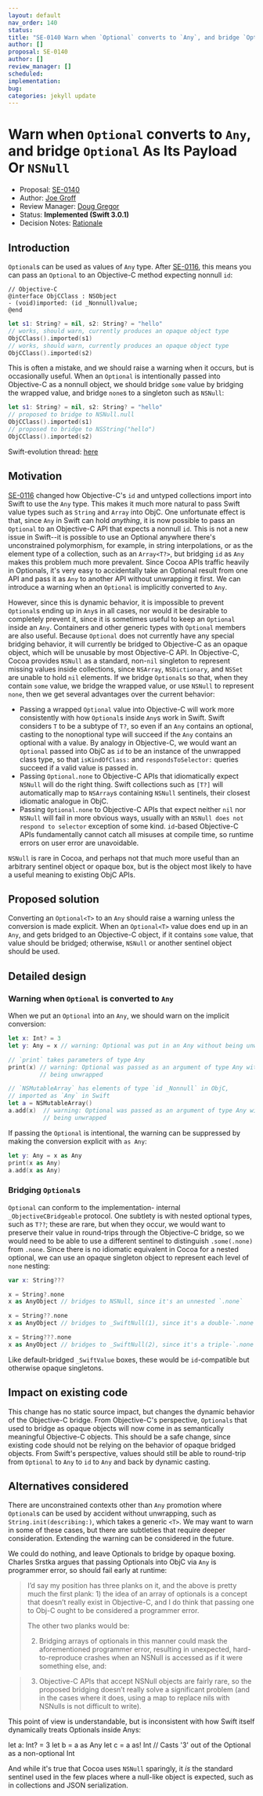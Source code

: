 ```yaml
---
layout: default
nav_order: 140
status: 
title: "SE-0140 Warn when `Optional` converts to `Any`, and bridge `Optional` As Its Payload Or `NSNull`"
author: []
proposal: SE-0140
author: []
review_manager: []
scheduled: 
implementation: 
bug: 
categories: jekyll update
---
```


# Warn when `Optional` converts to `Any`, and bridge `Optional` As Its Payload Or `NSNull`

* Proposal: [SE-0140](0140-bridge-optional-to-nsnull.md)
* Author: [Joe Groff](https://github.com/jckarter)
* Review Manager: [Doug Gregor](https://github.com/DougGregor)
* Status: **Implemented (Swift 3.0.1)**
* Decision Notes: [Rationale](https://lists.swift.org/pipermail/swift-evolution/Week-of-Mon-20160912/027062.html)

## Introduction

`Optional`s can be used as values of `Any` type. After
[SE-0116](0116-id-as-any.md),
this means you can pass an `Optional` to an Objective-C method expecting
nonnull `id`:

```objc
// Objective-C
@interface ObjCClass : NSObject
- (void)imported: (id _Nonnull)value;
@end
```

```swift
let s1: String? = nil, s2: String? = "hello"
// works, should warn, currently produces an opaque object type
ObjCClass().imported(s1)
// works, should warn, currently produces an opaque object type
ObjCClass().imported(s2)
```

This is often a mistake, and we should raise a warning
when it occurs, but is occasionally useful. When an `Optional` is intentionally
passed into Objective-C as a nonnull object, we should bridge
`some` value by bridging the wrapped value, and bridge `none`s to a singleton
such as `NSNull`:

```swift
let s1: String? = nil, s2: String? = "hello"
// proposed to bridge to NSNull.null
ObjCClass().imported(s1)
// proposed to bridge to NSString("hello")
ObjCClass().imported(s2)
```

Swift-evolution thread: [here](https://lists.swift.org/pipermail/swift-evolution/Week-of-Mon-20160822/026561.html)

## Motivation

[SE-0116](0116-id-as-any.md)
changed how Objective-C's `id` and untyped collections import into Swift to
use the `Any` type. This makes it much more natural to pass Swift value
types such as `String` and `Array` into ObjC. One unfortunate effect is that,
since `Any` in Swift can hold *anything*, it is now possible to pass an 
`Optional` to an Objective-C API that expects a nonnull `id`.
This is not a new issue in Swift--it is possible to use an Optional anywhere
there's unconstrained polymorphism, for example, in string interpolations, or
as the element type of a collection, such as an `Array<T?>`, but bridging
`id` as `Any` makes this problem much more prevalent. Since Cocoa APIs
traffic heavily in Optionals, it's very easy to accidentally take an Optional
result from one API and pass it as `Any` to another API without unwrapping it
first. We can introduce a warning when an `Optional` is implicitly converted to
`Any`.

However, since this is dynamic behavior, it is impossible to prevent
`Optional`s ending up in `Any`s in all cases, nor would it be desirable to
completely prevent it, since it is sometimes useful to keep an `Optional`
inside an `Any`. Containers and other generic types with `Optional` members are
also useful. Because `Optional` does not currently have any special bridging
behavior, it will currently be bridged to Objective-C as an opaque object,
which will be unusable by most Objective-C API. In Objective-C, Cocoa provides
`NSNull` as a standard, non-`nil` singleton to represent missing values inside
collections, since `NSArray`, `NSDictionary`, and `NSSet` are unable to hold
`nil` elements. If we bridge `Optional`s so that, when they contain `some`
value, we bridge the wrapped value, or use `NSNull` to represent `none`, then
we get several advantages over the current behavior:

- Passing a wrapped `Optional` value into Objective-C will work more
  consistently with how `Optional`s inside `Any`s work in Swift. Swift
  considers `T` to be a subtype of `T?`, so even if an `Any` contains
  an optional, casting to the nonoptional type will succeed if the `Any`
  contains an optional with a value. By analogy in Objective-C, we would want
  an `Optional` passed into ObjC as `id` to be an instance of the unwrapped
  class type, so that `isKindOfClass:` and `respondsToSelector:` queries succeed
  if a valid value is passed in.
- Passing `Optional.none` to Objective-C APIs that idiomatically expect
  `NSNull` will do the right thing. Swift collections such as `[T?]` will
  automatically map to `NSArray`s containing `NSNull` sentinels, their closest
  idiomatic analogue in ObjC.
- Passing `Optional.none` to Objective-C APIs that expect neither `nil` nor
  `NSNull` will fail in more obvious ways, usually with an `NSNull does not
  respond to selector` exception of some kind. `id`-based Objective-C APIs
  fundamentally cannot catch all misuses at compile time, so runtime errors
  on user error are unavoidable.

`NSNull` is rare in Cocoa, and perhaps not that much more useful than an
arbitrary sentinel object or opaque box, but is the object most likely to
have a useful meaning to existing ObjC APIs.

## Proposed solution

Converting an `Optional<T>` to an `Any` should raise a warning unless the
conversion is made explicit. When an `Optional<T>` value does end up in an
`Any`, and gets bridged to an Objective-C object, if it contains `some` value,
that value should be bridged; otherwise, `NSNull` or another sentinel object
should be used.

## Detailed design

### Warning when `Optional` is converted to `Any`

When we put an `Optional` into an `Any`, we should warn on the implicit
conversion:

```swift
let x: Int? = 3
let y: Any = x // warning: Optional was put in an Any without being unwrapped

// `print` takes parameters of type Any
print(x) // warning: Optional was passed as an argument of type Any without
         // being unwrapped

// `NSMutableArray` has elements of type `id _Nonnull` in ObjC,
// imported as `Any` in Swift
let a = NSMutableArray()
a.add(x)  // warning: Optional was passed as an argument of type Any without
          // being unwrapped
```

If passing the `Optional` is intentional, the warning can be suppressed by
making the conversion explicit with `as Any`:

```swift
let y: Any = x as Any
print(x as Any)
a.add(x as Any)
```

### Bridging `Optional`s

`Optional` can conform to the implementation-
internal `_ObjectiveCBridgeable` protocol. One subtlety is with nested
optional types, such as `T??`; these are rare, but when they occur, we would
want to preserve their value in round-trips through the Objective-C bridge, so
we would need to be able to use a different sentinel to distinguish
`.some(.none)` from `.none`. Since there is no idiomatic equivalent in Cocoa
for a nested optional, we can use an opaque singleton object to represent
each level of `none` nesting:

```swift
var x: String???

x = String?.none
x as AnyObject // bridges to NSNull, since it's an unnested `.none`

x = String??.none
x as AnyObject // bridges to _SwiftNull(1), since it's a double-`.none`

x = String???.none
x as AnyObject // bridges to _SwiftNull(2), since it's a triple-`.none`
```

Like default-bridged `_SwiftValue` boxes, these would be `id`-compatible
but otherwise opaque singletons.

## Impact on existing code

This change has no static source impact, but changes the dynamic behavior of
the Objective-C bridge. From Objective-C's perspective, `Optionals` that used to
bridge as opaque objects will now come in as semantically meaningful
Objective-C objects. This should be a safe change, since existing code should
not be relying on the behavior of opaque bridged objects. From Swift's
perspective, values should still be able to round-trip from `Optional`
to `Any` to `id` to `Any` and back by dynamic casting.

## Alternatives considered

There are unconstrained contexts other than `Any` promotion where `Optional`s
can be used by accident without unwrapping, such as `String.init(describing:)`,
which takes a generic `<T>`. We may want to warn in some of these cases, but
there are subtleties that require deeper consideration. Extending the warning
can be considered in the future.

We could do nothing, and leave Optionals to bridge by opaque boxing. Charles
Srstka argues that passing Optionals into ObjC via `Any` is programmer
error, so should fail early at runtime:

> I’d say my position has three planks on it, and the above is pretty much the first plank: 1) the idea of an array of optionals is a concept that doesn’t really exist in Objective-C, and I do think that passing one to Obj-C ought to be considered a programmer error.
> 
> The other two planks would be:
> 
> 2) Bridging arrays of optionals in this manner could mask the aforementioned programmer error, resulting in unexpected, hard-to-reproduce crashes when an NSNull is accessed as if it were something else, and:

> 3) Objective-C APIs that accept NSNull objects are fairly rare, so the proposed bridging doesn’t really solve a significant problem (and in the cases where it does, using a map to replace nils with NSNulls is not difficult to write).

This point of view is understandable, but is inconsistent with how Swift itself
dynamically treats Optionals inside Anys:

  let a: Int? = 3
  let b = a as Any
  let c = a as! Int // Casts '3' out of the Optional as a non-optional Int

And while it's true that Cocoa uses `NSNull` sparingly, it *is* the standard
sentinel used in the few places where a null-like object is expected, such as
in collections and JSON serialization.
